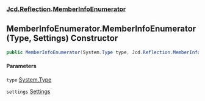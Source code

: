 ### [Jcd.Reflection](Jcd_Reflection.md 'Jcd.Reflection').[MemberInfoEnumerator](Jcd_Reflection_MemberInfoEnumerator.md 'Jcd.Reflection.MemberInfoEnumerator')
## MemberInfoEnumerator.MemberInfoEnumerator(Type, Settings) Constructor
```csharp
public MemberInfoEnumerator(System.Type type, Jcd.Reflection.MemberInfoEnumerator.Settings settings=default(Jcd.Reflection.MemberInfoEnumerator.Settings));
```
#### Parameters
<a name='Jcd_Reflection_MemberInfoEnumerator_MemberInfoEnumerator(System_Type_Jcd_Reflection_MemberInfoEnumerator_Settings)_type'></a>
`type` [System.Type](https://docs.microsoft.com/en-us/dotnet/api/System.Type 'System.Type')  
  
<a name='Jcd_Reflection_MemberInfoEnumerator_MemberInfoEnumerator(System_Type_Jcd_Reflection_MemberInfoEnumerator_Settings)_settings'></a>
`settings` [Settings](Jcd_Reflection_MemberInfoEnumerator_Settings.md 'Jcd.Reflection.MemberInfoEnumerator.Settings')  
  
